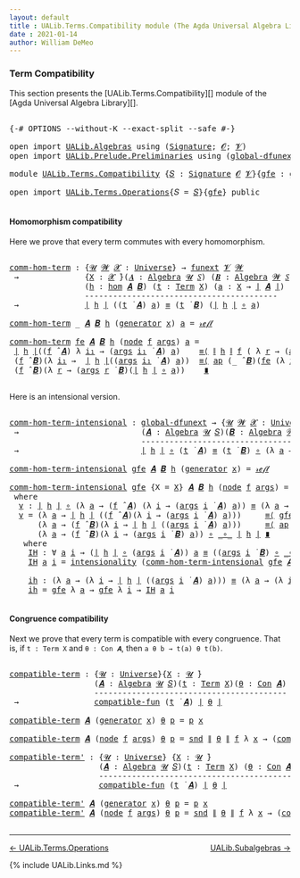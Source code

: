 ```yaml
---
layout: default
title : UALib.Terms.Compatibility module (The Agda Universal Algebra Library)
date : 2021-01-14
author: William DeMeo
---
```


### <a id="term-compatibility">Term Compatibility</a>

This section presents the [UALib.Terms.Compatibility][] module of the [Agda Universal Algebra Library][].

<pre class="Agda">

<a id="320" class="Symbol">{-#</a> <a id="324" class="Keyword">OPTIONS</a> <a id="332" class="Pragma">--without-K</a> <a id="344" class="Pragma">--exact-split</a> <a id="358" class="Pragma">--safe</a> <a id="365" class="Symbol">#-}</a>

<a id="370" class="Keyword">open</a> <a id="375" class="Keyword">import</a> <a id="382" href="UALib.Algebras.html" class="Module">UALib.Algebras</a> <a id="397" class="Keyword">using</a> <a id="403" class="Symbol">(</a><a id="404" href="UALib.Algebras.Signatures.html#1377" class="Function">Signature</a><a id="413" class="Symbol">;</a> <a id="415" href="universes.html#613" class="Generalizable">𝓞</a><a id="416" class="Symbol">;</a> <a id="418" href="universes.html#617" class="Generalizable">𝓥</a><a id="419" class="Symbol">)</a>
<a id="421" class="Keyword">open</a> <a id="426" class="Keyword">import</a> <a id="433" href="UALib.Prelude.Preliminaries.html" class="Module">UALib.Prelude.Preliminaries</a> <a id="461" class="Keyword">using</a> <a id="467" class="Symbol">(</a><a id="468" href="MGS-Subsingleton-Theorems.html#3468" class="Function">global-dfunext</a><a id="482" class="Symbol">)</a>

<a id="485" class="Keyword">module</a> <a id="492" href="UALib.Terms.Compatibility.html" class="Module">UALib.Terms.Compatibility</a> <a id="518" class="Symbol">{</a><a id="519" href="UALib.Terms.Compatibility.html#519" class="Bound">𝑆</a> <a id="521" class="Symbol">:</a> <a id="523" href="UALib.Algebras.Signatures.html#1377" class="Function">Signature</a> <a id="533" href="universes.html#613" class="Generalizable">𝓞</a> <a id="535" href="universes.html#617" class="Generalizable">𝓥</a><a id="536" class="Symbol">}{</a><a id="538" href="UALib.Terms.Compatibility.html#538" class="Bound">gfe</a> <a id="542" class="Symbol">:</a> <a id="544" href="MGS-Subsingleton-Theorems.html#3468" class="Function">global-dfunext</a><a id="558" class="Symbol">}</a> <a id="560" class="Keyword">where</a>

<a id="567" class="Keyword">open</a> <a id="572" class="Keyword">import</a> <a id="579" href="UALib.Terms.Operations.html" class="Module">UALib.Terms.Operations</a><a id="601" class="Symbol">{</a><a id="602" class="Argument">𝑆</a> <a id="604" class="Symbol">=</a> <a id="606" href="UALib.Terms.Compatibility.html#519" class="Bound">𝑆</a><a id="607" class="Symbol">}{</a><a id="609" href="UALib.Terms.Compatibility.html#538" class="Bound">gfe</a><a id="612" class="Symbol">}</a> <a id="614" class="Keyword">public</a>

</pre>



#### <a id="homomorphism compatibility">Homomorphism compatibility</a>

Here we prove that every term commutes with every homomorphism.

<pre class="Agda">

<a id="comm-hom-term"></a><a id="787" href="UALib.Terms.Compatibility.html#787" class="Function">comm-hom-term</a> <a id="801" class="Symbol">:</a> <a id="803" class="Symbol">{</a><a id="804" href="UALib.Terms.Compatibility.html#804" class="Bound">𝓤</a> <a id="806" href="UALib.Terms.Compatibility.html#806" class="Bound">𝓦</a> <a id="808" href="UALib.Terms.Compatibility.html#808" class="Bound">𝓧</a> <a id="810" class="Symbol">:</a> <a id="812" href="universes.html#551" class="Function">Universe</a><a id="820" class="Symbol">}</a> <a id="822" class="Symbol">→</a> <a id="824" href="MGS-FunExt-from-Univalence.html#393" class="Function">funext</a> <a id="831" href="UALib.Terms.Compatibility.html#535" class="Bound">𝓥</a> <a id="833" href="UALib.Terms.Compatibility.html#806" class="Bound">𝓦</a>
 <a id="836" class="Symbol">→</a>              <a id="851" class="Symbol">{</a><a id="852" href="UALib.Terms.Compatibility.html#852" class="Bound">X</a> <a id="854" class="Symbol">:</a> <a id="856" href="UALib.Terms.Compatibility.html#808" class="Bound">𝓧</a> <a id="858" href="universes.html#758" class="Function Operator">̇</a><a id="859" class="Symbol">}(</a><a id="861" href="UALib.Terms.Compatibility.html#861" class="Bound">𝑨</a> <a id="863" class="Symbol">:</a> <a id="865" href="UALib.Algebras.Algebras.html#771" class="Function">Algebra</a> <a id="873" href="UALib.Terms.Compatibility.html#804" class="Bound">𝓤</a> <a id="875" href="UALib.Terms.Compatibility.html#519" class="Bound">𝑆</a><a id="876" class="Symbol">)</a> <a id="878" class="Symbol">(</a><a id="879" href="UALib.Terms.Compatibility.html#879" class="Bound">𝑩</a> <a id="881" class="Symbol">:</a> <a id="883" href="UALib.Algebras.Algebras.html#771" class="Function">Algebra</a> <a id="891" href="UALib.Terms.Compatibility.html#806" class="Bound">𝓦</a> <a id="893" href="UALib.Terms.Compatibility.html#519" class="Bound">𝑆</a><a id="894" class="Symbol">)</a>
                <a id="912" class="Symbol">(</a><a id="913" href="UALib.Terms.Compatibility.html#913" class="Bound">h</a> <a id="915" class="Symbol">:</a> <a id="917" href="UALib.Homomorphisms.Basic.html#2319" class="Function">hom</a> <a id="921" href="UALib.Terms.Compatibility.html#861" class="Bound">𝑨</a> <a id="923" href="UALib.Terms.Compatibility.html#879" class="Bound">𝑩</a><a id="924" class="Symbol">)</a> <a id="926" class="Symbol">(</a><a id="927" href="UALib.Terms.Compatibility.html#927" class="Bound">t</a> <a id="929" class="Symbol">:</a> <a id="931" href="UALib.Terms.Basic.html#2346" class="Datatype">Term</a> <a id="936" href="UALib.Terms.Compatibility.html#852" class="Bound">X</a><a id="937" class="Symbol">)</a> <a id="939" class="Symbol">(</a><a id="940" href="UALib.Terms.Compatibility.html#940" class="Bound">a</a> <a id="942" class="Symbol">:</a> <a id="944" href="UALib.Terms.Compatibility.html#852" class="Bound">X</a> <a id="946" class="Symbol">→</a> <a id="948" href="UALib.Prelude.Preliminaries.html#11659" class="Function Operator">∣</a> <a id="950" href="UALib.Terms.Compatibility.html#861" class="Bound">𝑨</a> <a id="952" href="UALib.Prelude.Preliminaries.html#11659" class="Function Operator">∣</a><a id="953" class="Symbol">)</a>
                <a id="971" class="Comment">-----------------------------------------</a>
 <a id="1014" class="Symbol">→</a>              <a id="1029" href="UALib.Prelude.Preliminaries.html#11659" class="Function Operator">∣</a> <a id="1031" href="UALib.Terms.Compatibility.html#913" class="Bound">h</a> <a id="1033" href="UALib.Prelude.Preliminaries.html#11659" class="Function Operator">∣</a> <a id="1035" class="Symbol">((</a><a id="1037" href="UALib.Terms.Compatibility.html#927" class="Bound">t</a> <a id="1039" href="UALib.Terms.Operations.html#1284" class="Function Operator">̇</a> <a id="1041" href="UALib.Terms.Compatibility.html#861" class="Bound">𝑨</a><a id="1042" class="Symbol">)</a> <a id="1044" href="UALib.Terms.Compatibility.html#940" class="Bound">a</a><a id="1045" class="Symbol">)</a> <a id="1047" href="UALib.Prelude.Preliminaries.html#5556" class="Datatype Operator">≡</a> <a id="1049" class="Symbol">(</a><a id="1050" href="UALib.Terms.Compatibility.html#927" class="Bound">t</a> <a id="1052" href="UALib.Terms.Operations.html#1284" class="Function Operator">̇</a> <a id="1054" href="UALib.Terms.Compatibility.html#879" class="Bound">𝑩</a><a id="1055" class="Symbol">)</a> <a id="1057" class="Symbol">(</a><a id="1058" href="UALib.Prelude.Preliminaries.html#11659" class="Function Operator">∣</a> <a id="1060" href="UALib.Terms.Compatibility.html#913" class="Bound">h</a> <a id="1062" href="UALib.Prelude.Preliminaries.html#11659" class="Function Operator">∣</a> <a id="1064" href="MGS-MLTT.html#3813" class="Function Operator">∘</a> <a id="1066" href="UALib.Terms.Compatibility.html#940" class="Bound">a</a><a id="1067" class="Symbol">)</a>

<a id="1070" href="UALib.Terms.Compatibility.html#787" class="Function">comm-hom-term</a> <a id="1084" class="Symbol">_</a> <a id="1086" href="UALib.Terms.Compatibility.html#1086" class="Bound">𝑨</a> <a id="1088" href="UALib.Terms.Compatibility.html#1088" class="Bound">𝑩</a> <a id="1090" href="UALib.Terms.Compatibility.html#1090" class="Bound">h</a> <a id="1092" class="Symbol">(</a><a id="1093" href="UALib.Terms.Basic.html#2394" class="InductiveConstructor">generator</a> <a id="1103" href="UALib.Terms.Compatibility.html#1103" class="Bound">x</a><a id="1104" class="Symbol">)</a> <a id="1106" href="UALib.Terms.Compatibility.html#1106" class="Bound">a</a> <a id="1108" class="Symbol">=</a> <a id="1110" href="UALib.Prelude.Preliminaries.html#5570" class="InductiveConstructor">𝓇ℯ𝒻𝓁</a>

<a id="1116" href="UALib.Terms.Compatibility.html#787" class="Function">comm-hom-term</a> <a id="1130" href="UALib.Terms.Compatibility.html#1130" class="Bound">fe</a> <a id="1133" href="UALib.Terms.Compatibility.html#1133" class="Bound">𝑨</a> <a id="1135" href="UALib.Terms.Compatibility.html#1135" class="Bound">𝑩</a> <a id="1137" href="UALib.Terms.Compatibility.html#1137" class="Bound">h</a> <a id="1139" class="Symbol">(</a><a id="1140" href="UALib.Terms.Basic.html#2419" class="InductiveConstructor">node</a> <a id="1145" href="UALib.Terms.Compatibility.html#1145" class="Bound">f</a> <a id="1147" href="UALib.Terms.Compatibility.html#1147" class="Bound">args</a><a id="1151" class="Symbol">)</a> <a id="1153" href="UALib.Terms.Compatibility.html#1153" class="Bound">a</a> <a id="1155" class="Symbol">=</a>
 <a id="1158" href="UALib.Prelude.Preliminaries.html#11659" class="Function Operator">∣</a> <a id="1160" href="UALib.Terms.Compatibility.html#1137" class="Bound">h</a> <a id="1162" href="UALib.Prelude.Preliminaries.html#11659" class="Function Operator">∣</a><a id="1163" class="Symbol">((</a><a id="1165" href="UALib.Terms.Compatibility.html#1145" class="Bound">f</a> <a id="1167" href="UALib.Algebras.Algebras.html#2921" class="Function Operator">̂</a> <a id="1169" href="UALib.Terms.Compatibility.html#1133" class="Bound">𝑨</a><a id="1170" class="Symbol">)</a> <a id="1172" class="Symbol">λ</a> <a id="1174" href="UALib.Terms.Compatibility.html#1174" class="Bound">i₁</a> <a id="1177" class="Symbol">→</a> <a id="1179" class="Symbol">(</a><a id="1180" href="UALib.Terms.Compatibility.html#1147" class="Bound">args</a> <a id="1185" href="UALib.Terms.Compatibility.html#1174" class="Bound">i₁</a> <a id="1188" href="UALib.Terms.Operations.html#1284" class="Function Operator">̇</a> <a id="1190" href="UALib.Terms.Compatibility.html#1133" class="Bound">𝑨</a><a id="1191" class="Symbol">)</a> <a id="1193" href="UALib.Terms.Compatibility.html#1153" class="Bound">a</a><a id="1194" class="Symbol">)</a>    <a id="1199" href="MGS-MLTT.html#5997" class="Function Operator">≡⟨</a> <a id="1202" href="UALib.Prelude.Preliminaries.html#11740" class="Function Operator">∥</a> <a id="1204" href="UALib.Terms.Compatibility.html#1137" class="Bound">h</a> <a id="1206" href="UALib.Prelude.Preliminaries.html#11740" class="Function Operator">∥</a> <a id="1208" href="UALib.Terms.Compatibility.html#1145" class="Bound">f</a> <a id="1210" class="Symbol">(</a> <a id="1212" class="Symbol">λ</a> <a id="1214" href="UALib.Terms.Compatibility.html#1214" class="Bound">r</a> <a id="1216" class="Symbol">→</a> <a id="1218" class="Symbol">(</a><a id="1219" href="UALib.Terms.Compatibility.html#1147" class="Bound">args</a> <a id="1224" href="UALib.Terms.Compatibility.html#1214" class="Bound">r</a> <a id="1226" href="UALib.Terms.Operations.html#1284" class="Function Operator">̇</a> <a id="1228" href="UALib.Terms.Compatibility.html#1133" class="Bound">𝑨</a><a id="1229" class="Symbol">)</a> <a id="1231" href="UALib.Terms.Compatibility.html#1153" class="Bound">a</a> <a id="1233" class="Symbol">)</a> <a id="1235" href="MGS-MLTT.html#5997" class="Function Operator">⟩</a>
 <a id="1238" class="Symbol">(</a><a id="1239" href="UALib.Terms.Compatibility.html#1145" class="Bound">f</a> <a id="1241" href="UALib.Algebras.Algebras.html#2921" class="Function Operator">̂</a> <a id="1243" href="UALib.Terms.Compatibility.html#1135" class="Bound">𝑩</a><a id="1244" class="Symbol">)(λ</a> <a id="1248" href="UALib.Terms.Compatibility.html#1248" class="Bound">i₁</a> <a id="1251" class="Symbol">→</a>  <a id="1254" href="UALib.Prelude.Preliminaries.html#11659" class="Function Operator">∣</a> <a id="1256" href="UALib.Terms.Compatibility.html#1137" class="Bound">h</a> <a id="1258" href="UALib.Prelude.Preliminaries.html#11659" class="Function Operator">∣</a><a id="1259" class="Symbol">((</a><a id="1261" href="UALib.Terms.Compatibility.html#1147" class="Bound">args</a> <a id="1266" href="UALib.Terms.Compatibility.html#1248" class="Bound">i₁</a> <a id="1269" href="UALib.Terms.Operations.html#1284" class="Function Operator">̇</a> <a id="1271" href="UALib.Terms.Compatibility.html#1133" class="Bound">𝑨</a><a id="1272" class="Symbol">)</a> <a id="1274" href="UALib.Terms.Compatibility.html#1153" class="Bound">a</a><a id="1275" class="Symbol">))</a>  <a id="1279" href="MGS-MLTT.html#5997" class="Function Operator">≡⟨</a> <a id="1282" href="MGS-MLTT.html#6613" class="Function">ap</a> <a id="1285" class="Symbol">(_</a> <a id="1288" href="UALib.Algebras.Algebras.html#2921" class="Function Operator">̂</a> <a id="1290" href="UALib.Terms.Compatibility.html#1135" class="Bound">𝑩</a><a id="1291" class="Symbol">)(</a><a id="1293" href="UALib.Terms.Compatibility.html#1130" class="Bound">fe</a> <a id="1296" class="Symbol">(λ</a> <a id="1299" href="UALib.Terms.Compatibility.html#1299" class="Bound">i₁</a> <a id="1302" class="Symbol">→</a> <a id="1304" href="UALib.Terms.Compatibility.html#787" class="Function">comm-hom-term</a> <a id="1318" href="UALib.Terms.Compatibility.html#1130" class="Bound">fe</a> <a id="1321" href="UALib.Terms.Compatibility.html#1133" class="Bound">𝑨</a> <a id="1323" href="UALib.Terms.Compatibility.html#1135" class="Bound">𝑩</a> <a id="1325" href="UALib.Terms.Compatibility.html#1137" class="Bound">h</a> <a id="1327" class="Symbol">(</a><a id="1328" href="UALib.Terms.Compatibility.html#1147" class="Bound">args</a> <a id="1333" href="UALib.Terms.Compatibility.html#1299" class="Bound">i₁</a><a id="1335" class="Symbol">)</a> <a id="1337" href="UALib.Terms.Compatibility.html#1153" class="Bound">a</a><a id="1338" class="Symbol">))</a><a id="1340" href="MGS-MLTT.html#5997" class="Function Operator">⟩</a>
 <a id="1343" class="Symbol">(</a><a id="1344" href="UALib.Terms.Compatibility.html#1145" class="Bound">f</a> <a id="1346" href="UALib.Algebras.Algebras.html#2921" class="Function Operator">̂</a> <a id="1348" href="UALib.Terms.Compatibility.html#1135" class="Bound">𝑩</a><a id="1349" class="Symbol">)(λ</a> <a id="1353" href="UALib.Terms.Compatibility.html#1353" class="Bound">r</a> <a id="1355" class="Symbol">→</a> <a id="1357" class="Symbol">(</a><a id="1358" href="UALib.Terms.Compatibility.html#1147" class="Bound">args</a> <a id="1363" href="UALib.Terms.Compatibility.html#1353" class="Bound">r</a> <a id="1365" href="UALib.Terms.Operations.html#1284" class="Function Operator">̇</a> <a id="1367" href="UALib.Terms.Compatibility.html#1135" class="Bound">𝑩</a><a id="1368" class="Symbol">)(</a><a id="1370" href="UALib.Prelude.Preliminaries.html#11659" class="Function Operator">∣</a> <a id="1372" href="UALib.Terms.Compatibility.html#1137" class="Bound">h</a> <a id="1374" href="UALib.Prelude.Preliminaries.html#11659" class="Function Operator">∣</a> <a id="1376" href="MGS-MLTT.html#3813" class="Function Operator">∘</a> <a id="1378" href="UALib.Terms.Compatibility.html#1153" class="Bound">a</a><a id="1379" class="Symbol">))</a>    <a id="1385" href="MGS-MLTT.html#6079" class="Function Operator">∎</a>

</pre>

Here is an intensional version.

<pre class="Agda">

<a id="comm-hom-term-intensional"></a><a id="1447" href="UALib.Terms.Compatibility.html#1447" class="Function">comm-hom-term-intensional</a> <a id="1473" class="Symbol">:</a> <a id="1475" href="MGS-Subsingleton-Theorems.html#3468" class="Function">global-dfunext</a> <a id="1490" class="Symbol">→</a> <a id="1492" class="Symbol">{</a><a id="1493" href="UALib.Terms.Compatibility.html#1493" class="Bound">𝓤</a> <a id="1495" href="UALib.Terms.Compatibility.html#1495" class="Bound">𝓦</a> <a id="1497" href="UALib.Terms.Compatibility.html#1497" class="Bound">𝓧</a> <a id="1499" class="Symbol">:</a> <a id="1501" href="universes.html#551" class="Function">Universe</a><a id="1509" class="Symbol">}{</a><a id="1511" href="UALib.Terms.Compatibility.html#1511" class="Bound">X</a> <a id="1513" class="Symbol">:</a> <a id="1515" href="UALib.Terms.Compatibility.html#1497" class="Bound">𝓧</a> <a id="1517" href="universes.html#758" class="Function Operator">̇</a><a id="1518" class="Symbol">}</a>
 <a id="1521" class="Symbol">→</a>                          <a id="1548" class="Symbol">(</a><a id="1549" href="UALib.Terms.Compatibility.html#1549" class="Bound">𝑨</a> <a id="1551" class="Symbol">:</a> <a id="1553" href="UALib.Algebras.Algebras.html#771" class="Function">Algebra</a> <a id="1561" href="UALib.Terms.Compatibility.html#1493" class="Bound">𝓤</a> <a id="1563" href="UALib.Terms.Compatibility.html#519" class="Bound">𝑆</a><a id="1564" class="Symbol">)(</a><a id="1566" href="UALib.Terms.Compatibility.html#1566" class="Bound">𝑩</a> <a id="1568" class="Symbol">:</a> <a id="1570" href="UALib.Algebras.Algebras.html#771" class="Function">Algebra</a> <a id="1578" href="UALib.Terms.Compatibility.html#1495" class="Bound">𝓦</a> <a id="1580" href="UALib.Terms.Compatibility.html#519" class="Bound">𝑆</a><a id="1581" class="Symbol">)(</a><a id="1583" href="UALib.Terms.Compatibility.html#1583" class="Bound">h</a> <a id="1585" class="Symbol">:</a> <a id="1587" href="UALib.Homomorphisms.Basic.html#2319" class="Function">hom</a> <a id="1591" href="UALib.Terms.Compatibility.html#1549" class="Bound">𝑨</a> <a id="1593" href="UALib.Terms.Compatibility.html#1566" class="Bound">𝑩</a><a id="1594" class="Symbol">)(</a><a id="1596" href="UALib.Terms.Compatibility.html#1596" class="Bound">t</a> <a id="1598" class="Symbol">:</a> <a id="1600" href="UALib.Terms.Basic.html#2346" class="Datatype">Term</a> <a id="1605" href="UALib.Terms.Compatibility.html#1511" class="Bound">X</a><a id="1606" class="Symbol">)</a>
                            <a id="1636" class="Comment">-------------------------------------------------------------</a>
 <a id="1699" class="Symbol">→</a>                          <a id="1726" href="UALib.Prelude.Preliminaries.html#11659" class="Function Operator">∣</a> <a id="1728" href="UALib.Terms.Compatibility.html#1583" class="Bound">h</a> <a id="1730" href="UALib.Prelude.Preliminaries.html#11659" class="Function Operator">∣</a> <a id="1732" href="MGS-MLTT.html#3813" class="Function Operator">∘</a> <a id="1734" class="Symbol">(</a><a id="1735" href="UALib.Terms.Compatibility.html#1596" class="Bound">t</a> <a id="1737" href="UALib.Terms.Operations.html#1284" class="Function Operator">̇</a> <a id="1739" href="UALib.Terms.Compatibility.html#1549" class="Bound">𝑨</a><a id="1740" class="Symbol">)</a> <a id="1742" href="UALib.Prelude.Preliminaries.html#5556" class="Datatype Operator">≡</a> <a id="1744" class="Symbol">(</a><a id="1745" href="UALib.Terms.Compatibility.html#1596" class="Bound">t</a> <a id="1747" href="UALib.Terms.Operations.html#1284" class="Function Operator">̇</a> <a id="1749" href="UALib.Terms.Compatibility.html#1566" class="Bound">𝑩</a><a id="1750" class="Symbol">)</a> <a id="1752" href="MGS-MLTT.html#3813" class="Function Operator">∘</a> <a id="1754" class="Symbol">(λ</a> <a id="1757" href="UALib.Terms.Compatibility.html#1757" class="Bound">a</a> <a id="1759" class="Symbol">→</a> <a id="1761" href="UALib.Prelude.Preliminaries.html#11659" class="Function Operator">∣</a> <a id="1763" href="UALib.Terms.Compatibility.html#1583" class="Bound">h</a> <a id="1765" href="UALib.Prelude.Preliminaries.html#11659" class="Function Operator">∣</a> <a id="1767" href="MGS-MLTT.html#3813" class="Function Operator">∘</a> <a id="1769" href="UALib.Terms.Compatibility.html#1757" class="Bound">a</a><a id="1770" class="Symbol">)</a>

<a id="1773" href="UALib.Terms.Compatibility.html#1447" class="Function">comm-hom-term-intensional</a> <a id="1799" href="UALib.Terms.Compatibility.html#1799" class="Bound">gfe</a> <a id="1803" href="UALib.Terms.Compatibility.html#1803" class="Bound">𝑨</a> <a id="1805" href="UALib.Terms.Compatibility.html#1805" class="Bound">𝑩</a> <a id="1807" href="UALib.Terms.Compatibility.html#1807" class="Bound">h</a> <a id="1809" class="Symbol">(</a><a id="1810" href="UALib.Terms.Basic.html#2394" class="InductiveConstructor">generator</a> <a id="1820" href="UALib.Terms.Compatibility.html#1820" class="Bound">x</a><a id="1821" class="Symbol">)</a> <a id="1823" class="Symbol">=</a> <a id="1825" href="UALib.Prelude.Preliminaries.html#5570" class="InductiveConstructor">𝓇ℯ𝒻𝓁</a>

<a id="1831" href="UALib.Terms.Compatibility.html#1447" class="Function">comm-hom-term-intensional</a> <a id="1857" href="UALib.Terms.Compatibility.html#1857" class="Bound">gfe</a> <a id="1861" class="Symbol">{</a><a id="1862" class="Argument">X</a> <a id="1864" class="Symbol">=</a> <a id="1866" href="UALib.Terms.Compatibility.html#1866" class="Bound">X</a><a id="1867" class="Symbol">}</a> <a id="1869" href="UALib.Terms.Compatibility.html#1869" class="Bound">𝑨</a> <a id="1871" href="UALib.Terms.Compatibility.html#1871" class="Bound">𝑩</a> <a id="1873" href="UALib.Terms.Compatibility.html#1873" class="Bound">h</a> <a id="1875" class="Symbol">(</a><a id="1876" href="UALib.Terms.Basic.html#2419" class="InductiveConstructor">node</a> <a id="1881" href="UALib.Terms.Compatibility.html#1881" class="Bound">f</a> <a id="1883" href="UALib.Terms.Compatibility.html#1883" class="Bound">args</a><a id="1887" class="Symbol">)</a> <a id="1889" class="Symbol">=</a> <a id="1891" href="UALib.Terms.Compatibility.html#1902" class="Function">γ</a>
 <a id="1894" class="Keyword">where</a>
  <a id="1902" href="UALib.Terms.Compatibility.html#1902" class="Function">γ</a> <a id="1904" class="Symbol">:</a> <a id="1906" href="UALib.Prelude.Preliminaries.html#11659" class="Function Operator">∣</a> <a id="1908" href="UALib.Terms.Compatibility.html#1873" class="Bound">h</a> <a id="1910" href="UALib.Prelude.Preliminaries.html#11659" class="Function Operator">∣</a> <a id="1912" href="MGS-MLTT.html#3813" class="Function Operator">∘</a> <a id="1914" class="Symbol">(λ</a> <a id="1917" href="UALib.Terms.Compatibility.html#1917" class="Bound">a</a> <a id="1919" class="Symbol">→</a> <a id="1921" class="Symbol">(</a><a id="1922" href="UALib.Terms.Compatibility.html#1881" class="Bound">f</a> <a id="1924" href="UALib.Algebras.Algebras.html#2921" class="Function Operator">̂</a> <a id="1926" href="UALib.Terms.Compatibility.html#1869" class="Bound">𝑨</a><a id="1927" class="Symbol">)</a> <a id="1929" class="Symbol">(λ</a> <a id="1932" href="UALib.Terms.Compatibility.html#1932" class="Bound">i</a> <a id="1934" class="Symbol">→</a> <a id="1936" class="Symbol">(</a><a id="1937" href="UALib.Terms.Compatibility.html#1883" class="Bound">args</a> <a id="1942" href="UALib.Terms.Compatibility.html#1932" class="Bound">i</a> <a id="1944" href="UALib.Terms.Operations.html#1284" class="Function Operator">̇</a> <a id="1946" href="UALib.Terms.Compatibility.html#1869" class="Bound">𝑨</a><a id="1947" class="Symbol">)</a> <a id="1949" href="UALib.Terms.Compatibility.html#1917" class="Bound">a</a><a id="1950" class="Symbol">))</a> <a id="1953" href="UALib.Prelude.Preliminaries.html#5556" class="Datatype Operator">≡</a> <a id="1955" class="Symbol">(λ</a> <a id="1958" href="UALib.Terms.Compatibility.html#1958" class="Bound">a</a> <a id="1960" class="Symbol">→</a> <a id="1962" class="Symbol">(</a><a id="1963" href="UALib.Terms.Compatibility.html#1881" class="Bound">f</a> <a id="1965" href="UALib.Algebras.Algebras.html#2921" class="Function Operator">̂</a> <a id="1967" href="UALib.Terms.Compatibility.html#1871" class="Bound">𝑩</a><a id="1968" class="Symbol">)(λ</a> <a id="1972" href="UALib.Terms.Compatibility.html#1972" class="Bound">i</a> <a id="1974" class="Symbol">→</a> <a id="1976" class="Symbol">(</a><a id="1977" href="UALib.Terms.Compatibility.html#1883" class="Bound">args</a> <a id="1982" href="UALib.Terms.Compatibility.html#1972" class="Bound">i</a> <a id="1984" href="UALib.Terms.Operations.html#1284" class="Function Operator">̇</a> <a id="1986" href="UALib.Terms.Compatibility.html#1871" class="Bound">𝑩</a><a id="1987" class="Symbol">)</a> <a id="1989" href="UALib.Terms.Compatibility.html#1958" class="Bound">a</a><a id="1990" class="Symbol">))</a> <a id="1993" href="MGS-MLTT.html#3813" class="Function Operator">∘</a> <a id="1995" href="MGS-MLTT.html#3813" class="Function Operator">_∘_</a> <a id="1999" href="UALib.Prelude.Preliminaries.html#11659" class="Function Operator">∣</a> <a id="2001" href="UALib.Terms.Compatibility.html#1873" class="Bound">h</a> <a id="2003" href="UALib.Prelude.Preliminaries.html#11659" class="Function Operator">∣</a>
  <a id="2007" href="UALib.Terms.Compatibility.html#1902" class="Function">γ</a> <a id="2009" class="Symbol">=</a> <a id="2011" class="Symbol">(λ</a> <a id="2014" href="UALib.Terms.Compatibility.html#2014" class="Bound">a</a> <a id="2016" class="Symbol">→</a> <a id="2018" href="UALib.Prelude.Preliminaries.html#11659" class="Function Operator">∣</a> <a id="2020" href="UALib.Terms.Compatibility.html#1873" class="Bound">h</a> <a id="2022" href="UALib.Prelude.Preliminaries.html#11659" class="Function Operator">∣</a> <a id="2024" class="Symbol">((</a><a id="2026" href="UALib.Terms.Compatibility.html#1881" class="Bound">f</a> <a id="2028" href="UALib.Algebras.Algebras.html#2921" class="Function Operator">̂</a> <a id="2030" href="UALib.Terms.Compatibility.html#1869" class="Bound">𝑨</a><a id="2031" class="Symbol">)(λ</a> <a id="2035" href="UALib.Terms.Compatibility.html#2035" class="Bound">i</a> <a id="2037" class="Symbol">→</a> <a id="2039" class="Symbol">(</a><a id="2040" href="UALib.Terms.Compatibility.html#1883" class="Bound">args</a> <a id="2045" href="UALib.Terms.Compatibility.html#2035" class="Bound">i</a> <a id="2047" href="UALib.Terms.Operations.html#1284" class="Function Operator">̇</a> <a id="2049" href="UALib.Terms.Compatibility.html#1869" class="Bound">𝑨</a><a id="2050" class="Symbol">)</a> <a id="2052" href="UALib.Terms.Compatibility.html#2014" class="Bound">a</a><a id="2053" class="Symbol">)))</a>     <a id="2061" href="MGS-MLTT.html#5997" class="Function Operator">≡⟨</a> <a id="2064" href="UALib.Terms.Compatibility.html#1857" class="Bound">gfe</a> <a id="2068" class="Symbol">(λ</a> <a id="2071" href="UALib.Terms.Compatibility.html#2071" class="Bound">a</a> <a id="2073" class="Symbol">→</a> <a id="2075" href="UALib.Prelude.Preliminaries.html#11740" class="Function Operator">∥</a> <a id="2077" href="UALib.Terms.Compatibility.html#1873" class="Bound">h</a> <a id="2079" href="UALib.Prelude.Preliminaries.html#11740" class="Function Operator">∥</a> <a id="2081" href="UALib.Terms.Compatibility.html#1881" class="Bound">f</a> <a id="2083" class="Symbol">(</a> <a id="2085" class="Symbol">λ</a> <a id="2087" href="UALib.Terms.Compatibility.html#2087" class="Bound">r</a> <a id="2089" class="Symbol">→</a> <a id="2091" class="Symbol">(</a><a id="2092" href="UALib.Terms.Compatibility.html#1883" class="Bound">args</a> <a id="2097" href="UALib.Terms.Compatibility.html#2087" class="Bound">r</a> <a id="2099" href="UALib.Terms.Operations.html#1284" class="Function Operator">̇</a> <a id="2101" href="UALib.Terms.Compatibility.html#1869" class="Bound">𝑨</a><a id="2102" class="Symbol">)</a> <a id="2104" href="UALib.Terms.Compatibility.html#2071" class="Bound">a</a> <a id="2106" class="Symbol">))</a> <a id="2109" href="MGS-MLTT.html#5997" class="Function Operator">⟩</a>
      <a id="2117" class="Symbol">(λ</a> <a id="2120" href="UALib.Terms.Compatibility.html#2120" class="Bound">a</a> <a id="2122" class="Symbol">→</a> <a id="2124" class="Symbol">(</a><a id="2125" href="UALib.Terms.Compatibility.html#1881" class="Bound">f</a> <a id="2127" href="UALib.Algebras.Algebras.html#2921" class="Function Operator">̂</a> <a id="2129" href="UALib.Terms.Compatibility.html#1871" class="Bound">𝑩</a><a id="2130" class="Symbol">)(λ</a> <a id="2134" href="UALib.Terms.Compatibility.html#2134" class="Bound">i</a> <a id="2136" class="Symbol">→</a> <a id="2138" href="UALib.Prelude.Preliminaries.html#11659" class="Function Operator">∣</a> <a id="2140" href="UALib.Terms.Compatibility.html#1873" class="Bound">h</a> <a id="2142" href="UALib.Prelude.Preliminaries.html#11659" class="Function Operator">∣</a> <a id="2144" class="Symbol">((</a><a id="2146" href="UALib.Terms.Compatibility.html#1883" class="Bound">args</a> <a id="2151" href="UALib.Terms.Compatibility.html#2134" class="Bound">i</a> <a id="2153" href="UALib.Terms.Operations.html#1284" class="Function Operator">̇</a> <a id="2155" href="UALib.Terms.Compatibility.html#1869" class="Bound">𝑨</a><a id="2156" class="Symbol">)</a> <a id="2158" href="UALib.Terms.Compatibility.html#2120" class="Bound">a</a><a id="2159" class="Symbol">)))</a>     <a id="2167" href="MGS-MLTT.html#5997" class="Function Operator">≡⟨</a> <a id="2170" href="MGS-MLTT.html#6613" class="Function">ap</a> <a id="2173" class="Symbol">(λ</a> <a id="2176" href="UALib.Terms.Compatibility.html#2176" class="Bound">-</a> <a id="2178" class="Symbol">→</a> <a id="2180" class="Symbol">(λ</a> <a id="2183" href="UALib.Terms.Compatibility.html#2183" class="Bound">a</a> <a id="2185" class="Symbol">→</a> <a id="2187" class="Symbol">(</a><a id="2188" href="UALib.Terms.Compatibility.html#1881" class="Bound">f</a> <a id="2190" href="UALib.Algebras.Algebras.html#2921" class="Function Operator">̂</a> <a id="2192" href="UALib.Terms.Compatibility.html#1871" class="Bound">𝑩</a><a id="2193" class="Symbol">)(</a><a id="2195" href="UALib.Terms.Compatibility.html#2176" class="Bound">-</a> <a id="2197" href="UALib.Terms.Compatibility.html#2183" class="Bound">a</a><a id="2198" class="Symbol">)))</a> <a id="2202" href="UALib.Terms.Compatibility.html#2429" class="Function">ih</a> <a id="2205" href="MGS-MLTT.html#5997" class="Function Operator">⟩</a>
      <a id="2213" class="Symbol">(λ</a> <a id="2216" href="UALib.Terms.Compatibility.html#2216" class="Bound">a</a> <a id="2218" class="Symbol">→</a> <a id="2220" class="Symbol">(</a><a id="2221" href="UALib.Terms.Compatibility.html#1881" class="Bound">f</a> <a id="2223" href="UALib.Algebras.Algebras.html#2921" class="Function Operator">̂</a> <a id="2225" href="UALib.Terms.Compatibility.html#1871" class="Bound">𝑩</a><a id="2226" class="Symbol">)(λ</a> <a id="2230" href="UALib.Terms.Compatibility.html#2230" class="Bound">i</a> <a id="2232" class="Symbol">→</a> <a id="2234" class="Symbol">(</a><a id="2235" href="UALib.Terms.Compatibility.html#1883" class="Bound">args</a> <a id="2240" href="UALib.Terms.Compatibility.html#2230" class="Bound">i</a> <a id="2242" href="UALib.Terms.Operations.html#1284" class="Function Operator">̇</a> <a id="2244" href="UALib.Terms.Compatibility.html#1871" class="Bound">𝑩</a><a id="2245" class="Symbol">)</a> <a id="2247" href="UALib.Terms.Compatibility.html#2216" class="Bound">a</a><a id="2248" class="Symbol">))</a> <a id="2251" href="MGS-MLTT.html#3813" class="Function Operator">∘</a> <a id="2253" href="MGS-MLTT.html#3813" class="Function Operator">_∘_</a> <a id="2257" href="UALib.Prelude.Preliminaries.html#11659" class="Function Operator">∣</a> <a id="2259" href="UALib.Terms.Compatibility.html#1873" class="Bound">h</a> <a id="2261" href="UALib.Prelude.Preliminaries.html#11659" class="Function Operator">∣</a> <a id="2263" href="MGS-MLTT.html#6079" class="Function Operator">∎</a>
   <a id="2268" class="Keyword">where</a>
    <a id="2278" href="UALib.Terms.Compatibility.html#2278" class="Function">IH</a> <a id="2281" class="Symbol">:</a> <a id="2283" class="Symbol">∀</a> <a id="2285" href="UALib.Terms.Compatibility.html#2285" class="Bound">a</a> <a id="2287" href="UALib.Terms.Compatibility.html#2287" class="Bound">i</a> <a id="2289" class="Symbol">→</a> <a id="2291" class="Symbol">(</a><a id="2292" href="UALib.Prelude.Preliminaries.html#11659" class="Function Operator">∣</a> <a id="2294" href="UALib.Terms.Compatibility.html#1873" class="Bound">h</a> <a id="2296" href="UALib.Prelude.Preliminaries.html#11659" class="Function Operator">∣</a> <a id="2298" href="MGS-MLTT.html#3813" class="Function Operator">∘</a> <a id="2300" class="Symbol">(</a><a id="2301" href="UALib.Terms.Compatibility.html#1883" class="Bound">args</a> <a id="2306" href="UALib.Terms.Compatibility.html#2287" class="Bound">i</a> <a id="2308" href="UALib.Terms.Operations.html#1284" class="Function Operator">̇</a> <a id="2310" href="UALib.Terms.Compatibility.html#1869" class="Bound">𝑨</a><a id="2311" class="Symbol">))</a> <a id="2314" href="UALib.Terms.Compatibility.html#2285" class="Bound">a</a> <a id="2316" href="UALib.Prelude.Preliminaries.html#5556" class="Datatype Operator">≡</a> <a id="2318" class="Symbol">((</a><a id="2320" href="UALib.Terms.Compatibility.html#1883" class="Bound">args</a> <a id="2325" href="UALib.Terms.Compatibility.html#2287" class="Bound">i</a> <a id="2327" href="UALib.Terms.Operations.html#1284" class="Function Operator">̇</a> <a id="2329" href="UALib.Terms.Compatibility.html#1871" class="Bound">𝑩</a><a id="2330" class="Symbol">)</a> <a id="2332" href="MGS-MLTT.html#3813" class="Function Operator">∘</a> <a id="2334" href="MGS-MLTT.html#3813" class="Function Operator">_∘_</a> <a id="2338" href="UALib.Prelude.Preliminaries.html#11659" class="Function Operator">∣</a> <a id="2340" href="UALib.Terms.Compatibility.html#1873" class="Bound">h</a> <a id="2342" href="UALib.Prelude.Preliminaries.html#11659" class="Function Operator">∣</a><a id="2343" class="Symbol">)</a> <a id="2345" href="UALib.Terms.Compatibility.html#2285" class="Bound">a</a>
    <a id="2351" href="UALib.Terms.Compatibility.html#2278" class="Function">IH</a> <a id="2354" href="UALib.Terms.Compatibility.html#2354" class="Bound">a</a> <a id="2356" href="UALib.Terms.Compatibility.html#2356" class="Bound">i</a> <a id="2358" class="Symbol">=</a> <a id="2360" href="UALib.Prelude.Extensionality.html#3477" class="Function">intensionality</a> <a id="2375" class="Symbol">(</a><a id="2376" href="UALib.Terms.Compatibility.html#1447" class="Function">comm-hom-term-intensional</a> <a id="2402" href="UALib.Terms.Compatibility.html#1857" class="Bound">gfe</a> <a id="2406" href="UALib.Terms.Compatibility.html#1869" class="Bound">𝑨</a> <a id="2408" href="UALib.Terms.Compatibility.html#1871" class="Bound">𝑩</a> <a id="2410" href="UALib.Terms.Compatibility.html#1873" class="Bound">h</a> <a id="2412" class="Symbol">(</a><a id="2413" href="UALib.Terms.Compatibility.html#1883" class="Bound">args</a> <a id="2418" href="UALib.Terms.Compatibility.html#2356" class="Bound">i</a><a id="2419" class="Symbol">))</a> <a id="2422" href="UALib.Terms.Compatibility.html#2354" class="Bound">a</a>

    <a id="2429" href="UALib.Terms.Compatibility.html#2429" class="Function">ih</a> <a id="2432" class="Symbol">:</a> <a id="2434" class="Symbol">(λ</a> <a id="2437" href="UALib.Terms.Compatibility.html#2437" class="Bound">a</a> <a id="2439" class="Symbol">→</a> <a id="2441" class="Symbol">(λ</a> <a id="2444" href="UALib.Terms.Compatibility.html#2444" class="Bound">i</a> <a id="2446" class="Symbol">→</a> <a id="2448" href="UALib.Prelude.Preliminaries.html#11659" class="Function Operator">∣</a> <a id="2450" href="UALib.Terms.Compatibility.html#1873" class="Bound">h</a> <a id="2452" href="UALib.Prelude.Preliminaries.html#11659" class="Function Operator">∣</a> <a id="2454" class="Symbol">((</a><a id="2456" href="UALib.Terms.Compatibility.html#1883" class="Bound">args</a> <a id="2461" href="UALib.Terms.Compatibility.html#2444" class="Bound">i</a> <a id="2463" href="UALib.Terms.Operations.html#1284" class="Function Operator">̇</a> <a id="2465" href="UALib.Terms.Compatibility.html#1869" class="Bound">𝑨</a><a id="2466" class="Symbol">)</a> <a id="2468" href="UALib.Terms.Compatibility.html#2437" class="Bound">a</a><a id="2469" class="Symbol">)))</a> <a id="2473" href="UALib.Prelude.Preliminaries.html#5556" class="Datatype Operator">≡</a> <a id="2475" class="Symbol">(λ</a> <a id="2478" href="UALib.Terms.Compatibility.html#2478" class="Bound">a</a> <a id="2480" class="Symbol">→</a> <a id="2482" class="Symbol">(λ</a> <a id="2485" href="UALib.Terms.Compatibility.html#2485" class="Bound">i</a> <a id="2487" class="Symbol">→</a> <a id="2489" class="Symbol">((</a><a id="2491" href="UALib.Terms.Compatibility.html#1883" class="Bound">args</a> <a id="2496" href="UALib.Terms.Compatibility.html#2485" class="Bound">i</a> <a id="2498" href="UALib.Terms.Operations.html#1284" class="Function Operator">̇</a> <a id="2500" href="UALib.Terms.Compatibility.html#1871" class="Bound">𝑩</a><a id="2501" class="Symbol">)</a> <a id="2503" href="MGS-MLTT.html#3813" class="Function Operator">∘</a> <a id="2505" href="MGS-MLTT.html#3813" class="Function Operator">_∘_</a> <a id="2509" href="UALib.Prelude.Preliminaries.html#11659" class="Function Operator">∣</a> <a id="2511" href="UALib.Terms.Compatibility.html#1873" class="Bound">h</a> <a id="2513" href="UALib.Prelude.Preliminaries.html#11659" class="Function Operator">∣</a><a id="2514" class="Symbol">)</a> <a id="2516" href="UALib.Terms.Compatibility.html#2478" class="Bound">a</a><a id="2517" class="Symbol">))</a>
    <a id="2524" href="UALib.Terms.Compatibility.html#2429" class="Function">ih</a> <a id="2527" class="Symbol">=</a> <a id="2529" href="UALib.Terms.Compatibility.html#1857" class="Bound">gfe</a> <a id="2533" class="Symbol">λ</a> <a id="2535" href="UALib.Terms.Compatibility.html#2535" class="Bound">a</a> <a id="2537" class="Symbol">→</a> <a id="2539" href="UALib.Terms.Compatibility.html#1857" class="Bound">gfe</a> <a id="2543" class="Symbol">λ</a> <a id="2545" href="UALib.Terms.Compatibility.html#2545" class="Bound">i</a> <a id="2547" class="Symbol">→</a> <a id="2549" href="UALib.Terms.Compatibility.html#2278" class="Function">IH</a> <a id="2552" href="UALib.Terms.Compatibility.html#2535" class="Bound">a</a> <a id="2554" href="UALib.Terms.Compatibility.html#2545" class="Bound">i</a>

</pre>




#### <a id="congruence-compatibility">Congruence compatibility</a>

Next we prove that every term is compatible with every congruence. That is, if `t : Term X` and `θ : Con 𝑨`, then `a θ b → t(a) θ t(b)`.

<pre class="Agda">

<a id="compatible-term"></a><a id="2792" href="UALib.Terms.Compatibility.html#2792" class="Function">compatible-term</a> <a id="2808" class="Symbol">:</a> <a id="2810" class="Symbol">{</a><a id="2811" href="UALib.Terms.Compatibility.html#2811" class="Bound">𝓤</a> <a id="2813" class="Symbol">:</a> <a id="2815" href="universes.html#551" class="Function">Universe</a><a id="2823" class="Symbol">}{</a><a id="2825" href="UALib.Terms.Compatibility.html#2825" class="Bound">X</a> <a id="2827" class="Symbol">:</a> <a id="2829" href="UALib.Terms.Compatibility.html#2811" class="Bound">𝓤</a> <a id="2831" href="universes.html#758" class="Function Operator">̇</a><a id="2832" class="Symbol">}</a>
                  <a id="2852" class="Symbol">(</a><a id="2853" href="UALib.Terms.Compatibility.html#2853" class="Bound">𝑨</a> <a id="2855" class="Symbol">:</a> <a id="2857" href="UALib.Algebras.Algebras.html#771" class="Function">Algebra</a> <a id="2865" href="UALib.Terms.Compatibility.html#2811" class="Bound">𝓤</a> <a id="2867" href="UALib.Terms.Compatibility.html#519" class="Bound">𝑆</a><a id="2868" class="Symbol">)(</a><a id="2870" href="UALib.Terms.Compatibility.html#2870" class="Bound">t</a> <a id="2872" class="Symbol">:</a> <a id="2874" href="UALib.Terms.Basic.html#2346" class="Datatype">Term</a> <a id="2879" href="UALib.Terms.Compatibility.html#2825" class="Bound">X</a><a id="2880" class="Symbol">)(</a><a id="2882" href="UALib.Terms.Compatibility.html#2882" class="Bound">θ</a> <a id="2884" class="Symbol">:</a> <a id="2886" href="UALib.Algebras.Congruences.html#767" class="Function">Con</a> <a id="2890" href="UALib.Terms.Compatibility.html#2853" class="Bound">𝑨</a><a id="2891" class="Symbol">)</a>
                  <a id="2911" class="Comment">-----------------------------------------</a>
 <a id="2954" class="Symbol">→</a>                <a id="2971" href="UALib.Relations.Quotients.html#7274" class="Function">compatible-fun</a> <a id="2986" class="Symbol">(</a><a id="2987" href="UALib.Terms.Compatibility.html#2870" class="Bound">t</a> <a id="2989" href="UALib.Terms.Operations.html#1284" class="Function Operator">̇</a> <a id="2991" href="UALib.Terms.Compatibility.html#2853" class="Bound">𝑨</a><a id="2992" class="Symbol">)</a> <a id="2994" href="UALib.Prelude.Preliminaries.html#11659" class="Function Operator">∣</a> <a id="2996" href="UALib.Terms.Compatibility.html#2882" class="Bound">θ</a> <a id="2998" href="UALib.Prelude.Preliminaries.html#11659" class="Function Operator">∣</a>

<a id="3001" href="UALib.Terms.Compatibility.html#2792" class="Function">compatible-term</a> <a id="3017" href="UALib.Terms.Compatibility.html#3017" class="Bound">𝑨</a> <a id="3019" class="Symbol">(</a><a id="3020" href="UALib.Terms.Basic.html#2394" class="InductiveConstructor">generator</a> <a id="3030" href="UALib.Terms.Compatibility.html#3030" class="Bound">x</a><a id="3031" class="Symbol">)</a> <a id="3033" href="UALib.Terms.Compatibility.html#3033" class="Bound">θ</a> <a id="3035" href="UALib.Terms.Compatibility.html#3035" class="Bound">p</a> <a id="3037" class="Symbol">=</a> <a id="3039" href="UALib.Terms.Compatibility.html#3035" class="Bound">p</a> <a id="3041" href="UALib.Terms.Compatibility.html#3030" class="Bound">x</a>

<a id="3044" href="UALib.Terms.Compatibility.html#2792" class="Function">compatible-term</a> <a id="3060" href="UALib.Terms.Compatibility.html#3060" class="Bound">𝑨</a> <a id="3062" class="Symbol">(</a><a id="3063" href="UALib.Terms.Basic.html#2419" class="InductiveConstructor">node</a> <a id="3068" href="UALib.Terms.Compatibility.html#3068" class="Bound">f</a> <a id="3070" href="UALib.Terms.Compatibility.html#3070" class="Bound">args</a><a id="3074" class="Symbol">)</a> <a id="3076" href="UALib.Terms.Compatibility.html#3076" class="Bound">θ</a> <a id="3078" href="UALib.Terms.Compatibility.html#3078" class="Bound">p</a> <a id="3080" class="Symbol">=</a> <a id="3082" href="UALib.Prelude.Preliminaries.html#11744" class="Function">snd</a> <a id="3086" href="UALib.Prelude.Preliminaries.html#11740" class="Function Operator">∥</a> <a id="3088" href="UALib.Terms.Compatibility.html#3076" class="Bound">θ</a> <a id="3090" href="UALib.Prelude.Preliminaries.html#11740" class="Function Operator">∥</a> <a id="3092" href="UALib.Terms.Compatibility.html#3068" class="Bound">f</a> <a id="3094" class="Symbol">λ</a> <a id="3096" href="UALib.Terms.Compatibility.html#3096" class="Bound">x</a> <a id="3098" class="Symbol">→</a> <a id="3100" class="Symbol">(</a><a id="3101" href="UALib.Terms.Compatibility.html#2792" class="Function">compatible-term</a> <a id="3117" href="UALib.Terms.Compatibility.html#3060" class="Bound">𝑨</a> <a id="3119" class="Symbol">(</a><a id="3120" href="UALib.Terms.Compatibility.html#3070" class="Bound">args</a> <a id="3125" href="UALib.Terms.Compatibility.html#3096" class="Bound">x</a><a id="3126" class="Symbol">)</a> <a id="3128" href="UALib.Terms.Compatibility.html#3076" class="Bound">θ</a><a id="3129" class="Symbol">)</a> <a id="3131" href="UALib.Terms.Compatibility.html#3078" class="Bound">p</a>

<a id="compatible-term&#39;"></a><a id="3134" href="UALib.Terms.Compatibility.html#3134" class="Function">compatible-term&#39;</a> <a id="3151" class="Symbol">:</a> <a id="3153" class="Symbol">{</a><a id="3154" href="UALib.Terms.Compatibility.html#3154" class="Bound">𝓤</a> <a id="3156" class="Symbol">:</a> <a id="3158" href="universes.html#551" class="Function">Universe</a><a id="3166" class="Symbol">}</a> <a id="3168" class="Symbol">{</a><a id="3169" href="UALib.Terms.Compatibility.html#3169" class="Bound">X</a> <a id="3171" class="Symbol">:</a> <a id="3173" href="UALib.Terms.Compatibility.html#3154" class="Bound">𝓤</a> <a id="3175" href="universes.html#758" class="Function Operator">̇</a><a id="3176" class="Symbol">}</a>
                   <a id="3197" class="Symbol">(</a><a id="3198" href="UALib.Terms.Compatibility.html#3198" class="Bound">𝑨</a> <a id="3200" class="Symbol">:</a> <a id="3202" href="UALib.Algebras.Algebras.html#771" class="Function">Algebra</a> <a id="3210" href="UALib.Terms.Compatibility.html#3154" class="Bound">𝓤</a> <a id="3212" href="UALib.Terms.Compatibility.html#519" class="Bound">𝑆</a><a id="3213" class="Symbol">)(</a><a id="3215" href="UALib.Terms.Compatibility.html#3215" class="Bound">t</a> <a id="3217" class="Symbol">:</a> <a id="3219" href="UALib.Terms.Basic.html#2346" class="Datatype">Term</a> <a id="3224" href="UALib.Terms.Compatibility.html#3169" class="Bound">X</a><a id="3225" class="Symbol">)</a> <a id="3227" class="Symbol">(</a><a id="3228" href="UALib.Terms.Compatibility.html#3228" class="Bound">θ</a> <a id="3230" class="Symbol">:</a> <a id="3232" href="UALib.Algebras.Congruences.html#767" class="Function">Con</a> <a id="3236" href="UALib.Terms.Compatibility.html#3198" class="Bound">𝑨</a><a id="3237" class="Symbol">)</a>
                   <a id="3258" class="Comment">------------------------------------------</a>
 <a id="3302" class="Symbol">→</a>                 <a id="3320" href="UALib.Relations.Quotients.html#7274" class="Function">compatible-fun</a> <a id="3335" class="Symbol">(</a><a id="3336" href="UALib.Terms.Compatibility.html#3215" class="Bound">t</a> <a id="3338" href="UALib.Terms.Operations.html#1284" class="Function Operator">̇</a> <a id="3340" href="UALib.Terms.Compatibility.html#3198" class="Bound">𝑨</a><a id="3341" class="Symbol">)</a> <a id="3343" href="UALib.Prelude.Preliminaries.html#11659" class="Function Operator">∣</a> <a id="3345" href="UALib.Terms.Compatibility.html#3228" class="Bound">θ</a> <a id="3347" href="UALib.Prelude.Preliminaries.html#11659" class="Function Operator">∣</a>

<a id="3350" href="UALib.Terms.Compatibility.html#3134" class="Function">compatible-term&#39;</a> <a id="3367" href="UALib.Terms.Compatibility.html#3367" class="Bound">𝑨</a> <a id="3369" class="Symbol">(</a><a id="3370" href="UALib.Terms.Basic.html#2394" class="InductiveConstructor">generator</a> <a id="3380" href="UALib.Terms.Compatibility.html#3380" class="Bound">x</a><a id="3381" class="Symbol">)</a> <a id="3383" href="UALib.Terms.Compatibility.html#3383" class="Bound">θ</a> <a id="3385" href="UALib.Terms.Compatibility.html#3385" class="Bound">p</a> <a id="3387" class="Symbol">=</a> <a id="3389" href="UALib.Terms.Compatibility.html#3385" class="Bound">p</a> <a id="3391" href="UALib.Terms.Compatibility.html#3380" class="Bound">x</a>
<a id="3393" href="UALib.Terms.Compatibility.html#3134" class="Function">compatible-term&#39;</a> <a id="3410" href="UALib.Terms.Compatibility.html#3410" class="Bound">𝑨</a> <a id="3412" class="Symbol">(</a><a id="3413" href="UALib.Terms.Basic.html#2419" class="InductiveConstructor">node</a> <a id="3418" href="UALib.Terms.Compatibility.html#3418" class="Bound">f</a> <a id="3420" href="UALib.Terms.Compatibility.html#3420" class="Bound">args</a><a id="3424" class="Symbol">)</a> <a id="3426" href="UALib.Terms.Compatibility.html#3426" class="Bound">θ</a> <a id="3428" href="UALib.Terms.Compatibility.html#3428" class="Bound">p</a> <a id="3430" class="Symbol">=</a> <a id="3432" href="UALib.Prelude.Preliminaries.html#11744" class="Function">snd</a> <a id="3436" href="UALib.Prelude.Preliminaries.html#11740" class="Function Operator">∥</a> <a id="3438" href="UALib.Terms.Compatibility.html#3426" class="Bound">θ</a> <a id="3440" href="UALib.Prelude.Preliminaries.html#11740" class="Function Operator">∥</a> <a id="3442" href="UALib.Terms.Compatibility.html#3418" class="Bound">f</a> <a id="3444" class="Symbol">λ</a> <a id="3446" href="UALib.Terms.Compatibility.html#3446" class="Bound">x</a> <a id="3448" class="Symbol">→</a> <a id="3450" class="Symbol">(</a><a id="3451" href="UALib.Terms.Compatibility.html#3134" class="Function">compatible-term&#39;</a> <a id="3468" href="UALib.Terms.Compatibility.html#3410" class="Bound">𝑨</a> <a id="3470" class="Symbol">(</a><a id="3471" href="UALib.Terms.Compatibility.html#3420" class="Bound">args</a> <a id="3476" href="UALib.Terms.Compatibility.html#3446" class="Bound">x</a><a id="3477" class="Symbol">)</a> <a id="3479" href="UALib.Terms.Compatibility.html#3426" class="Bound">θ</a><a id="3480" class="Symbol">)</a> <a id="3482" href="UALib.Terms.Compatibility.html#3428" class="Bound">p</a>

</pre>

--------------------------------------

[← UALib.Terms.Operations](UALib.Terms.Operations.html)
<span style="float:right;">[UALib.Subalgebras →](UALib.Subalgebras.html)</span>

{% include UALib.Links.md %}
